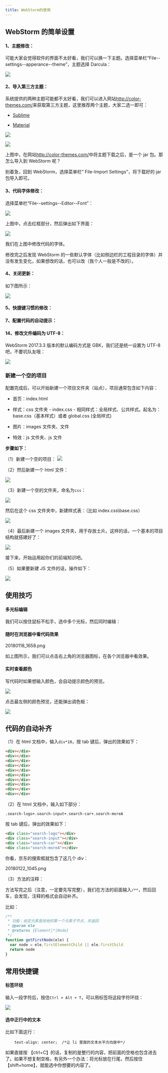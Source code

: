 ```yaml
---
title: WebStorm的使用
---
```


## WebStorm 的简单设置

#### 1、主题修改：

可能大家会觉得软件的界面不太好看，我们可以换一下主题。选择菜单栏“File--settings--apperance--theme”，主题选择 Darcula：

![](http://img.smyhvae.com/20180118_1600.png)

#### 2、导入第三方主题：

系统提供的两种主题可能都不太好看，我们可以进入网站<http://color-themes.com/>来获取第三方主题，这里推荐两个主题，大家二选一即可：

- [Sublime](https://github.com/y3sh/Intellij-Colors-Sublime-Monokai)

- [Material](https://github.com/ChrisRM/material-theme-jetbrains)

![](http://img.smyhvae.com/20180118_1636.png)

![](http://img.smyhvae.com/20180118_1637.png)

上图中，在网站<http://color-themes.com/>中将主题下载之后，是一个 jar 包。那怎么导入到 WebStorm 呢？

别着急，回到 WebStorm，选择菜单栏“ File-Import Settings”，将下载好的 jar 包导入即可。

#### 3、代码字体修改：

选择菜单栏“File--settings--Editor--Font”：

![](http://img.smyhvae.com/20180118_1627.png)

上图中，点击红框部分，然后弹出如下界面：

![](http://img.smyhvae.com/20180118_1628.png)

我们在上图中修改代码的字体。

修改完之后发现 WebStorm 的一些默认字体（比如侧边栏的工程目录的字体）并没有发生变化，如果想改的话，也可以改（我个人一般是不改的）。

#### 4、关闭更新：

如下图所示：

![](http://img.smyhvae.com/20180118_1646.png)

#### 5、快捷键习惯的修改：

#### 7、配置代码的自动提示：

#### 14、修改文件编码为 UTF-8：

WebStorm 2017.3.3 版本的默认编码方式是 GBK，我们还是统一设置为 UTF-8 吧，不要坑队友哦：

![](http://img.smyhvae.com/20180124_1856.png)

### 新建一个空的项目

配置完成后，可以开始新建一个项目文件夹（站点），项目通常包含如下内容：

- 首页：index.html

- 样式：css 文件夹 - index.css - 相同样式：全局样式、公共样式。起名为：base.css（基本样式）或者 global.css (全局样式)

- 图片：images 文件夹、文件

- 特效：js 文件夹、js 文件

**步骤如下：**

（1）新建一个空的项目：
![](http://img.smyhvae.com/20180118_1720.png)

（2）然后新建一个 html 文件：

![](http://img.smyhvae.com/20180118_1602.png)

（3）新建一个空的文件夹，命名为`css`：

![](http://img.smyhvae.com/20180118_1725.png)

然后在这个 css 文件夹中，新建样式表：（比如 index.css\base.css）

![](http://img.smyhvae.com/20180118_1730.png)

（4）最后新建一个 images 文件夹，用于存放土片。这样的话，一个基本的项目结构就搭建好了：

![](http://img.smyhvae.com/20180118_1733.png)

接下来，开始运用起你们的前端知识吧。

（5）如果要新建 JS 文件的话，操作如下：

![](http://img.smyhvae.com/20180124_1859.png)

## 使用技巧

#### 多光标编辑

我们可以按住鼠标不松手，选中多个光标，然后同时编辑：

#### 随时在浏览器中看代码效果

20180118_1658.png

如上图所示，我们可以点击右上角的浏览器图标，在各个浏览器中看效果。

#### 实时查看颜色

写代码时如果想输入颜色，会自动提示颜色的预览。

![](http://img.smyhvae.com/20180118_1702.png)

点击最左侧的颜色预览，还能弹出调色板：

![](http://img.smyhvae.com/20180118_1710.gif)

## 代码的自动补齐

（1）在 html 文档中，输入`div*10`，按 tab 键后，弹出的效果如下：

```html
<div></div>
<div></div>
<div></div>
<div></div>
<div></div>
<div></div>
<div></div>
<div></div>
<div></div>
<div></div>
```

（2）在 html 文档中，输入如下部分：

```
.search-logo+.search-input+.search-car+.search-moreA
```

按 tab 键后，弹出的效果如下：

```html
<div class="search-logo"></div>
<div class="search-input"></div>
<div class="search-car"></div>
<div class="search-moreA"></div>
```

你看，京东的搜索框就包含了这几个 div：

20180122_1045.png

（3）方法的注释：

方法写完之后（注意，一定要先写完整），我们在方法的前面输入`/**`，然后回车，会发现，注释的格式会自动补齐。

比如：

```javascript
/**
 * 功能：给定元素查找他的第一个元素子节点，并返回
 * @param ele
 * @returns {Element|*|Node}
 */
function getFirstNode(ele) {
  var node = ele.firstElementChild || ele.firstChild
  return node
}
```

## 常用快捷键

#### 标签环绕

输入一段字符后，按住`Ctrl + Alt + T`，可以用标签将这段字符环绕：

![](http://img.smyhvae.com/20180118_1719.gif)

#### 选中正行中的文本

比如下面这行：

```
    text-align: center;  /*让 li 里面的文本水平方向居中*/

```

如果直接按 【ctrl+C】的话，复制的是整行的内容，把前面的空格也包含进去了。如果不想复制空格，有另外一个办法：将光标放在行尾，然后按住【shift+home】，就能选中你想要的内容了。
